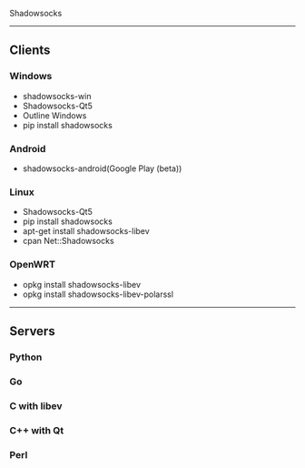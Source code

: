 Shadowsocks

***
## Clients

### Windows
- shadowsocks-win
- Shadowsocks-Qt5
- Outline Windows
- pip install shadowsocks

### Android
- shadowsocks-android(Google Play (beta))

### Linux
- Shadowsocks-Qt5
- pip install shadowsocks
- apt-get install shadowsocks-libev
- cpan Net::Shadowsocks

### OpenWRT
- opkg install shadowsocks-libev
- opkg install shadowsocks-libev-polarssl

***
## Servers

### Python


### Go


### C with libev


### C++ with Qt


### Perl

